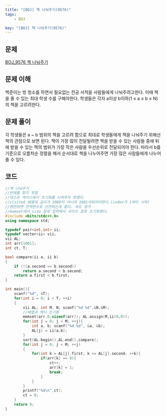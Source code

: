 ```yaml
---
title: "[BOJ] 책 나눠주기(9576)"
tags: 
    - BOJ

key: "[BOJ] 책 나눠주기(9576)"
---
```


## 문제

[BOJ_9576 책 나눠주기](https://www.acmicpc.net/problem/9576)<br>

<!--more-->

## 문제 이해

백준이는 방 청소를 하면서 필요없는 전공 서적을 사람들에게 나눠주려고한다. 이때 책을 줄 수 있는 최대 학생 수를 구해야한다. 학생들은 각자 a이상 b이하(1 ≤ a ≤ b ≤ N)의 책을 고르려한다.

## 문제 풀이

각 학생들은 a ~ b 범위의 책을 고르려 함으로 최대로 학생들에게 책을 나눠주기 위해선 책의 관점으로 보면 된다. 책이 가장 많이 전달될려면 책을 받을 수 있는 사람들 중에 뒤에 받을 수 있는 책의 범위가 가장 작은 사람을 우선순위로 전달되어야 한다. 따라서 b를 기준으로 오름차순 정렬을 해서 순서대로 책을 나누어주면 가장 많은 사람들에게 나누어 줄 수 있다.

## 코드

```cpp
//책 나눠주기
//반례를 찾지 못함
//테스트 케이스에서 초기화를 시켜주지 못했다.
//visited 배열의 길이가 1000이 아니라 1001이되어야한다.(index가 1부터 시작)
//웬만하면 전역변수로 선언하는게 좋다. 속도 증가
//mamset에서 size 잘못 입력해서 사이즈 잘못 초기화했다.
#include <bits/stdc++.h>
using namespace std;

typedef pair<int,int> ii;
typedef vector<ii> vii;
vii AL;
int arr[1001];
int ct, T;

bool compare(ii a, ii b)
{
    if (!(a.second == b.second))
        return a.second < b.second;
    return a.first < b.first;
}

int main(){
    scanf("%d", &T);
    for(int i = 0; i < T; ++i)
    {
        vii AL; int M, N; scanf("%d %d",&N,&M);
        //배열과 벡터 초기화
        memset(arr,0,sizeof(arr)); AL.assign(M,ii(0,0));
        for(int j = 0; j < M; ++j){
            int a, b; scanf("%d %d", &a, &b);
            AL[j] = ii(a,b);
        }
        sort(AL.begin(),AL.end(),compare);
        for(int j = 0; j < M; ++j)
        {
            for(int k = AL[j].first; k <= AL[j].second; ++k){
                if(arr[k] == 0){
                    ct++;
                    arr[k] = 1;
                    break;
                }
            }
        }
        printf("%d\n",ct);
        ct = 0;
    }
    return 0;
}
```